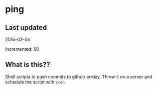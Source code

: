 # ping

## Last updated
2016-02-03

Incremented: 60

## What is this?? 
Shell scripts to push commits to github errday. Throw it on a server and schedule the script with `cron`
